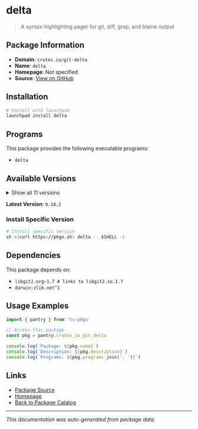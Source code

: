 # delta

> A syntax-highlighting pager for git, diff, grep, and blame output

## Package Information

- **Domain**: `crates.io/git-delta`
- **Name**: `delta`
- **Homepage**: Not specified
- **Source**: [View on GitHub](https://github.com/pkgxdev/pantry/tree/main/projects/crates.io/git-delta/package.yml)

## Installation

```bash
# Install with launchpad
launchpad install delta
```

## Programs

This package provides the following executable programs:

- `delta`

## Available Versions

<details>
<summary>Show all 11 versions</summary>

- `0.18.2`, `0.18.1`, `0.18.0`, `0.17.0`, `0.16.5`
- `0.16.4`, `0.16.3`, `0.16.2`, `0.16.1`, `0.16.0`
- `0.15.1`

</details>

**Latest Version**: `0.18.2`

### Install Specific Version

```bash
# Install specific version
sh <(curl https://pkgx.sh) delta -- $SHELL -i
```

## Dependencies

This package depends on:

- `libgit2.org~1.7 # links to libgit2.so.1.7`
- `darwin:zlib.net^1`

## Usage Examples

```typescript
import { pantry } from 'ts-pkgx'

// Access this package
const pkg = pantry.crates_io_git_delta

console.log(`Package: ${pkg.name}`)
console.log(`Description: ${pkg.description}`)
console.log(`Programs: ${pkg.programs.join(', ')}`)
```

## Links

- [Package Source](https://github.com/pkgxdev/pantry/tree/main/projects/crates.io/git-delta/package.yml)
- [Homepage](#)
- [Back to Package Catalog](../package-catalog.md)

---

*This documentation was auto-generated from package data.*
